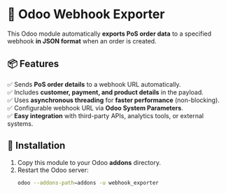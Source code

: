 # 🚀 Odoo Webhook Exporter  

This Odoo module automatically **exports PoS order data** to a specified webhook **in JSON format** when an order is created.  

## 📦 Features  
✅ Sends **PoS order details** to a webhook URL automatically.  
✅ Includes **customer, payment, and product details** in the payload.  
✅ Uses **asynchronous threading** for **faster performance** (non-blocking).  
✅ Configurable webhook URL via **Odoo System Parameters**.  
✅ **Easy integration** with third-party APIs, analytics tools, or external systems.  

## 🔧 Installation  
1. Copy this module to your Odoo **addons** directory.  
2. Restart the Odoo server:  
   ```sh
   odoo --addons-path=addons -u webhook_exporter

